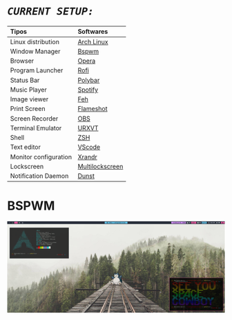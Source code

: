 # ***`CURRENT SETUP:`***
| Tipos               | Softwares                                                                                                                           |
| :------------------ | :---------------------------------------------------------------------------------------------------------------------------------- |
| Linux distribution        | [Arch Linux](https://wiki.archlinux.org/index.php/Installation_guide_(Portugu%C3%AAs))                                                                                            |                                                                                       
| Window Manager  | [Bspwm](https://wiki.archlinux.org/index.php/bspwm)                                                                                             
| Browser           | [Opera](https://wiki.archlinux.org/index.php/Opera_(Português))                                                                                |
| Program Launcher | [Rofi](https://github.com/davatorium/rofi)                                                                                         |                                                                                        
| Status Bar     | [Polybar](https://github.com/polybar/polybar)                                                                                         |     									    |                                					     	 	    
| Music Player | [Spotify](https://wiki.archlinux.org/index.php/spotify)
| Image viewer | [Feh](https://wiki.archlinux.org/index.php/feh)                                                                                                                                                                                             
| Print Screen     | [Flameshot](https://github.com/lupoDharkael/flameshot)                                                                               |
| Screen Recorder    | [OBS](https://obsproject.com)                                                                                                    
| Terminal Emulator   | [URXVT](https://wiki.archlinux.org/index.php/rxvt-unicode)                                                                                 |
| Shell               | [ZSH](https://wiki.archlinux.org/index.php/Zsh)                                                                                                         
| Text editor     | [VScode](https://wiki.archlinux.org/index.php/Visual_Studio_Code)                                                    							    |
| Monitor configuration    | [Xrandr](https://wiki.archlinux.org/index.php/Xrandr_(Português))                                                                               |
| Lockscreen    | [Multilockscreen](https://github.com/jeffmhubbard/multilockscreen)                                                                                                  
| Notification Daemon   | [Dunst](https://github.com/dunst-project/dunst)                                                                                    


# BSPWM
<img src="/Pictures/screenshots/pok.png">

